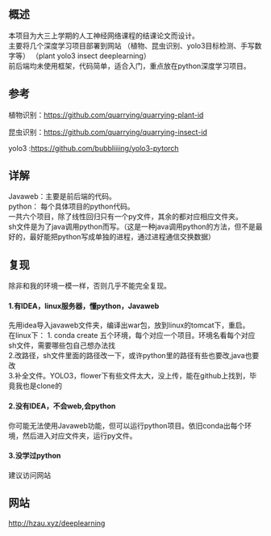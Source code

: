 ## 概述
本项目为大三上学期的人工神经网络课程的结课论文而设计。  
主要将几个深度学习项目部署到网站 （植物、昆虫识别、yolo3目标检测、手写数字等） （plant  yolo3 insect deeplearning）   
前后端均未使用框架，代码简单，适合入门，重点放在python深度学习项目。
## 参考
植物识别：https://github.com/quarrying/quarrying-plant-id

昆虫识别：https://github.com/quarrying/quarrying-insect-id

yolo3 :https://github.com/bubbliiiing/yolo3-pytorch
## 详解
Javaweb：主要是前后端的代码。  
python： 每个具体项目的python代码。  
一共六个项目，除了线性回归只有一个py文件，其余的都对应相应文件夹。  
sh文件是为了java调用python而写。（这是一种java调用python的方法，但不是最好的，最好能把python写成单独的进程，通过进程通信交换数据）  
## 复现
除非和我的环境一模一样，否则几乎不能完全复现。
#### 1.有IDEA，linux服务器，懂python，Javaweb
先用idea导入javaweb文件夹，编译出war包，放到linux的tomcat下，重启。  
在linux下： 1. conda create 五个环境，每个对应一个项目。环境名看每个对应sh文件，需要哪些包自己想办法找  
           2.改路径，sh文件里面的路径改一下，或许python里的路径有些也要改,java也要改    
           3.补全文件。YOLO3，flower下有些文件太大，没上传，能在github上找到，毕竟我也是clone的   
#### 2.没有IDEA，不会web,会python
你可能无法使用Javaweb功能，但可以运行python项目。依旧conda出每个环境，然后进入对应文件夹，运行py文件。 
#### 3.没学过python
建议访问网站

## 网站
http://hzau.xyz/deeplearning
